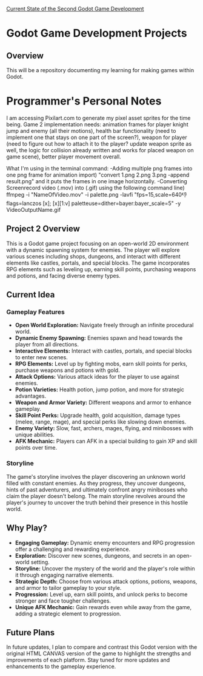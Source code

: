 [Current State of the Second Godot Game Development](SecondGame/CurrentState5:08:2024.gif)

# Godot Game Development Projects

## Overview 

This will be a repository documenting my learning for making games within Godot. 

# Programmer's Personal Notes 
I am accessing Pixilart.com to generate my pixel asset sprites for the time being. Game 2 implementation needs: animation frames for player knight jump and enemy (all their motions), health bar functionality (need to implement one that stays on one part of the screen?), weapon for player (need to figure out how to attach it to the player? update weapon sprite as well, the logic for collision already written and works for placed weapon on game scene), better player movement overall. 

What I'm using in the terminal command:
-Adding multiple png frames into one png frame for animation import) "convert 1.png 2.png 3.png -append result.png" and it puts the frames in one image horizontally. 
-Converting Screenrecord video (.mov) into (.gif) using the following command line) ffmpeg -i "NameOfVideo.mov" -i palette.png -lavfi "fps=15,scale=640:-1:flags=lanczos [x]; [x][1:v] paletteuse=dither=bayer:bayer_scale=5" -y VideoOutputName.gif



## Project 2 Overview

This is a Godot game project focusing on an open-world 2D environment with a dynamic spawning system for enemies. The player will explore various scenes including shops, dungeons, and interact with different elements like castles, portals, and special blocks. The game incorporates RPG elements such as leveling up, earning skill points, purchasing weapons and potions, and facing diverse enemy types.

## Current Idea

### Gameplay Features

- **Open World Exploration:** Navigate freely through an infinite procedural world.
- **Dynamic Enemy Spawning:** Enemies spawn and head towards the player from all directions.
- **Interactive Elements:** Interact with castles, portals, and special blocks to enter new scenes.
- **RPG Elements:** Level up by fighting mobs, earn skill points for perks, purchase weapons and potions with gold.
- **Attack Options:** Various attack ideas for the player to use against enemies.
- **Potion Varieties:** Health potion, jump potion, and more for strategic advantages.
- **Weapon and Armor Variety:** Different weapons and armor to enhance gameplay.
- **Skill Point Perks:** Upgrade health, gold acquisition, damage types (melee, range, mage), and special perks like slowing down enemies.
- **Enemy Variety:** Slow, fast, archers, mages, flying, and minibosses with unique abilities.
- **AFK Mechanic:** Players can AFK in a special building to gain XP and skill points over time.

### Storyline

The game's storyline involves the player discovering an unknown world filled with constant enemies. As they progress, they uncover dungeons, hints of past adventurers, and ultimately confront angry minibosses who claim the player doesn't belong. The main storyline revolves around the player's journey to uncover the truth behind their presence in this hostile world.

## Why Play?

- **Engaging Gameplay:** Dynamic enemy encounters and RPG progression offer a challenging and rewarding experience.
- **Exploration:** Discover new scenes, dungeons, and secrets in an open-world setting.
- **Storyline:** Uncover the mystery of the world and the player's role within it through engaging narrative elements.
- **Strategic Depth:** Choose from various attack options, potions, weapons, and armor to tailor gameplay to your style.
- **Progression:** Level up, earn skill points, and unlock perks to become stronger and face tougher challenges.
- **Unique AFK Mechanic:** Gain rewards even while away from the game, adding a strategic element to progression.

## Future Plans

In future updates, I plan to compare and contrast this Godot version with the original HTML CANVAS version of the game to highlight the strengths and improvements of each platform. Stay tuned for more updates and enhancements to the gameplay experience.
